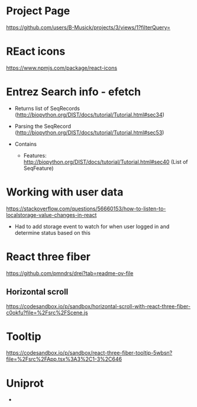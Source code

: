 # Project Page
https://github.com/users/B-Musick/projects/3/views/1?filterQuery=

# REact icons
https://www.npmjs.com/package/react-icons

# Entrez Search info - efetch
- Returns list of SeqRecords (http://biopython.org/DIST/docs/tutorial/Tutorial.html#sec34)
- Parsing the SeqRecord (http://biopython.org/DIST/docs/tutorial/Tutorial.html#sec53)
- Contains

  - Features: http://biopython.org/DIST/docs/tutorial/Tutorial.html#sec40 (List of SeqFeature)

# Working with user data
https://stackoverflow.com/questions/56660153/how-to-listen-to-localstorage-value-changes-in-react
- Had to add storage event to watch for when user logged in and determine status based on this

# React three fiber
https://github.com/pmndrs/drei?tab=readme-ov-file

## Horizontal scroll

https://codesandbox.io/p/sandbox/horizontal-scroll-with-react-three-fiber-c0okfu?file=%2Fsrc%2FScene.js

# Tooltip
https://codesandbox.io/p/sandbox/react-three-fiber-tooltip-5wbsn?file=%2Fsrc%2FApp.tsx%3A3%2C1-3%2C646

# Uniprot
- 